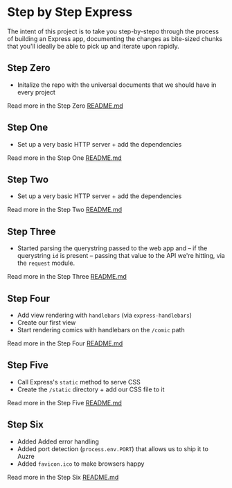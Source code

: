 # Step by Step Express

The intent of this project is to take you step-by-stepo through the process of building an Express app, documenting the changes as bite-sized chunks that you'll ideally be able to pick up and iterate upon rapidly.

## Step Zero

- Initalize the repo with the universal documents that we should have in every project

Read more in the Step Zero [README.md](./step-zero/README.md)

## Step One

- Set up a very basic HTTP server + add the dependencies

Read more in the Step One [README.md](./step-one/README.md)

## Step Two

- Set up a very basic HTTP server + add the dependencies

Read more in the Step Two [README.md](./step-two/README.md)

## Step Three

- Started parsing the querystring passed to the web app and – if the querystring `id` is present – passing that value to the API we're hitting, via the `request` module.

Read more in the Step Three [README.md](./step-three/README.md) 

## Step Four

- Add view rendering with `handlebars` (via `express-handlebars`)
- Create our first view
- Start rendering comics with handlebars on the `/comic` path

Read more in the Step Four [README.md](./step-four/README.md)

## Step Five

- Call Express's `static` method to serve CSS
- Create the `/static` directory + add our CSS file to it

Read more in the Step Five [README.md](./step-five/README.md)

## Step Six

- Added Added error handling
- Added port detection (`process.env.PORT`) that allows us to ship it to Auzre
- Added `favicon.ico` to make browsers happy

Read more in the Step Six [README.md](./step-six/README.md)